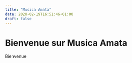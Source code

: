 ```yaml
---
title: "Musica Amata"
date: 2020-02-19T16:51:46+01:00
draft: false
---
```


# Bienvenue sur Musica Amata

Bienvenue

